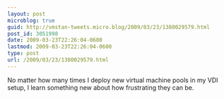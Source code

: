 ```yaml
---
layout: post
microblog: true
guid: http://vmstan-tweets.micro.blog/2009/03/23/1380029579.html
post_id: 3051998
date: 2009-03-23T22:26:04-0600
lastmod: 2009-03-23T22:26:04-0600
type: post
url: /2009/03/23/1380029579.html
---
```

No matter how many times I deploy new virtual machine pools in my VDI setup, I learn something new about how frustrating they can be.
